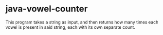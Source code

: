 # java-vowel-counter
This program takes a string as input, and then returns how many times each vowel is present in said string, each with its own separate count.
